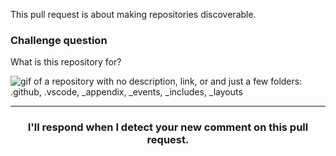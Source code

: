 This pull request is about making repositories discoverable.

### Challenge question

What is this repository for?

![gif of a repository with no description, link, or and just a few folders: .github, .vscode, _appendix, _events, _includes, _layouts](https://user-images.githubusercontent.com/6351798/56160925-995feb00-5f85-11e9-8a91-a611936c98bd.gif)

<hr>
<h3 align="center">I'll respond when I detect your new comment on this pull request.</h3>
